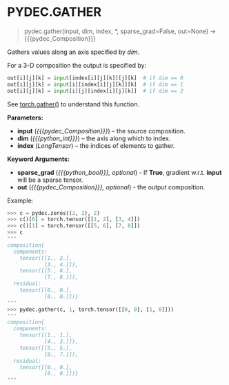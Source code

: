 # PYDEC.GATHER
> pydec.gather(input, dim, index, *, sparse_grad=False, out=None) →  {{{pydec_Composition}}}

Gathers values along an axis specified by *dim*.

For a 3-D composition the output is specified by:
```python
out[i][j][k] = input[index[i][j][k]][j][k]  # if dim == 0
out[i][j][k] = input[i][index[i][j][k]][k]  # if dim == 1
out[i][j][k] = input[i][j][index[i][j][k]]  # if dim == 2
```

See [torch.gather()](https://pytorch.org/docs/stable/generated/torch.gather.html#torch.gather) to understand this function.

**Parameters:**

* **input** (*{{{pydec_Composition}}}*) – the source composition.
* **dim** (*{{{python_int}}}*) – the axis along which to index.
* **index** (*LongTensor*) – the indices of elements to gather.

**Keyword Arguments:**
* **sparse_grad** (*{{{python_bool}}}, optional*) - If **True**, gradient w.r.t. **input** will be a sparse tensor.
* **out** (*{{{pydec_Composition}}}, optional*) - the output composition.


Example:
```python
>>> c = pydec.zeros((2, 2), 2)
>>> c()[0] = torch.tensor([[1, 2], [3, 4]])
>>> c()[1] = torch.tensor([[5, 6], [7, 8]])
>>> c
"""
composition{
  components:
    tensor([[1., 2.],
            [3., 4.]]),
    tensor([[5., 6.],
            [7., 8.]]),
  residual:
    tensor([[0., 0.],
            [0., 0.]])}
"""
>>> pydec.gather(c, 1, torch.tensor([[0, 0], [1, 0]]))
"""
composition{
  components:
    tensor([[1., 1.],
            [4., 3.]]),
    tensor([[5., 5.],
            [8., 7.]]),
  residual:
    tensor([[0., 0.],
            [0., 0.]])}
"""
```
